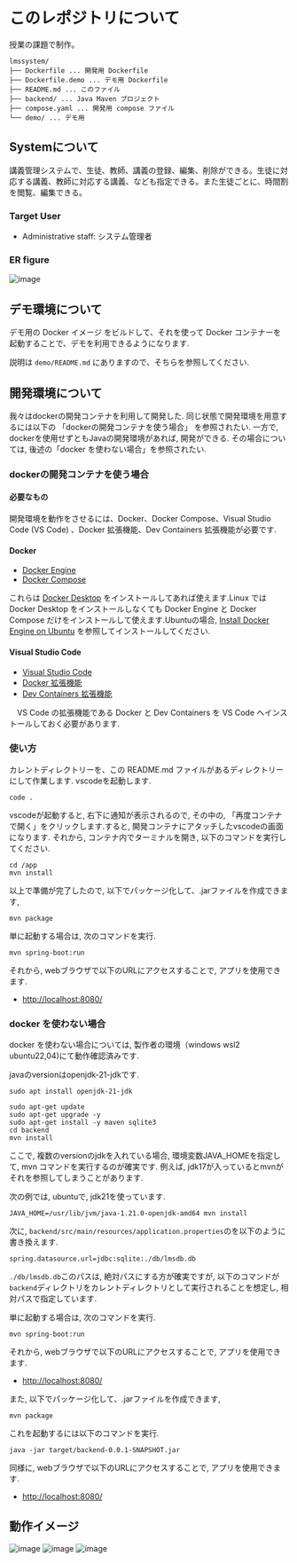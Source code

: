 # このレポジトリについて
授業の課題で制作。

```text
lmssystem/
├── Dockerfile ... 開発用 Dockerfile
├── Dockerfile.demo ... デモ用 Dockerfile
├── README.md ... このファイル
├── backend/ ... Java Maven プロジェクト
├── compose.yaml ... 開発用 compose ファイル
└── demo/ ... デモ用
```

## Systemについて

講義管理システムで、生徒、教師、講義の登録、編集、削除ができる。生徒に対応する講義、教師に対応する講義、なども指定できる。また生徒ごとに、時間割を閲覧、編集できる。

### Target User

- Administrative staff: システム管理者

### ER figure

![image](https://github.com/user-attachments/assets/743f1f23-b2e7-4e4a-b323-a75a3135480c)

## デモ環境について

デモ用の Docker イメージ をビルドして、それを使って Docker コンテナーを起動することで、デモを利用できるようになります.

説明は `demo/README.md` にありますので、そちらを参照してください.

## 開発環境について

我々はdockerの開発コンテナを利用して開発した. 同じ状態で開発環境を用意するには以下の 「dockerの開発コンテナを使う場合」 を参照されたい. 一方で, dockerを使用せずともJavaの開発環境があれば, 開発ができる. その場合については, 後述の「docker を使わない場合」を参照されたい.

### dockerの開発コンテナを使う場合

#### 必要なもの

開発環境を動作をさせるには、Docker、Docker Compose、Visual Studio Code (VS Code) 、Docker 拡張機能、Dev Containers 拡張機能が必要です.

#### Docker

- [Docker Engine](https://docs.docker.com/engine/)
- [Docker Compose](https://docs.docker.com/compose/)

これらは [Docker Desktop](https://docs.docker.com/desktop/) をインストールしてあれば使えます.Linux では Docker Desktop をインストールしなくても Docker Engine と Docker Compose だけをインストールして使えます.Ubuntuの場合,  [Install Docker Engine on Ubuntu](https://docs.docker.com/engine/install/ubuntu/) を参照してインストールしてください.

#### Visual Studio Code

- [Visual Studio Code](https://code.visualstudio.com/)
- [Docker 拡張機能](https://marketplace.visualstudio.com/items?itemName=ms-azuretools.vscode-docker)
- [Dev Containers 拡張機能](https://marketplace.visualstudio.com/items?itemName=ms-vscode-remote.remote-containers)

　VS Code の拡張機能である Docker と Dev Containers を VS Code へインストールしておく必要があります.

### 使い方

カレントディレクトリーを、この README.md ファイルがあるディレクトリーにして作業します. vscodeを起動します.

```console
code .
```

vscodeが起動すると,  右下に通知が表示されるので, その中の, 「再度コンテナで開く」をクリックします.すると, 開発コンテナにアタッチしたvscodeの画面になります. それから,  コンテナ内でターミナルを開き, 以下のコマンドを実行してください.

```console
cd /app
mvn install
```

以上で準備が完了したので, 以下でパッケージ化して、.jarファイルを作成できます,

```console
mvn package
```

単に起動する場合は, 次のコマンドを実行.

```console
mvn spring-boot:run
```

それから, webブラウザで以下のURLにアクセスすることで, アプリを使用できます.

- <http://localhost:8080/>

### docker を使わない場合

docker を使わない場合については, 製作者の環境（windows wsl2 ubuntu22,04)にて動作確認済みです.

javaのversionはopenjdk-21-jdkです.

```console
sudo apt install openjdk-21-jdk
```

```console
sudo apt-get update
sudo apt-get upgrade -y
sudo apt-get install -y maven sqlite3
cd backend
mvn install
```

ここで, 複数のversionのjdkを入れている場合, 環境変数JAVA_HOMEを指定して, mvn コマンドを実行するのが確実です. 例えば, jdk17が入っているとmvnがそれを参照してしまうことがあります.

次の例では, ubuntuで, jdk21を使っています.

```console
JAVA_HOME=/usr/lib/jvm/java-1.21.0-openjdk-amd64 mvn install
```

次に, `backend/src/main/resources/application.properties`のを以下のように書き換えます.

```properties
spring.datasource.url=jdbc:sqlite:./db/lmsdb.db
```

`./db/lmsdb.db`このパスは, 絶対パスにする方が確実ですが, 以下のコマンドが`backend`ディレクトリをカレントディレクトリとして実行されることを想定し, 相対パスで指定しています.

単に起動する場合は, 次のコマンドを実行.

```console
mvn spring-boot:run
```

それから, webブラウザで以下のURLにアクセスすることで, アプリを使用できます.

- <http://localhost:8080/>

また, 以下でパッケージ化して、.jarファイルを作成できます,

```console
mvn package
```

これを起動するには以下のコマンドを実行.

```console
java -jar target/backend-0.0.1-SNAPSHOT.jar 
```

同様に, webブラウザで以下のURLにアクセスすることで, アプリを使用できます.

- <http://localhost:8080/>

## 動作イメージ

![image](https://github.com/user-attachments/assets/31a44216-f617-4093-951a-259dca76787c)
![image](https://github.com/user-attachments/assets/ec357b44-9c7f-4cd6-8b7d-5468173b0038)
![image](https://github.com/user-attachments/assets/4d4a27ec-fdbe-4584-95cd-1c05f73531ce)
